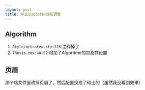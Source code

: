 ```yaml
---
layout: post
title: 毕业论文latex模板调整 
---
```


## Algorithm
1. `Style/artratex.sty:316`:注释掉了
1. `Thesis.tex:48-52`:增加了Algoritme的包及其设置

## 页眉
那个啥文件里改掉页眉了，然后配置换成了硕士的（虽然我没看到效果）